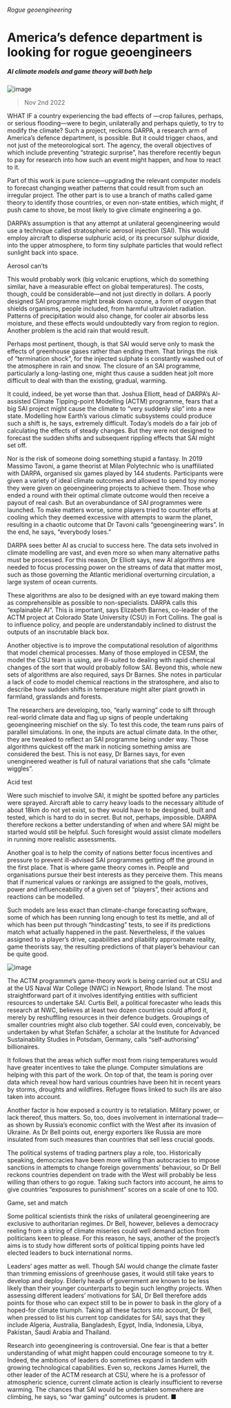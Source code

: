 ###### Rogue geoengineering
# America’s defence department is looking for rogue geoengineers 
##### AI climate models and game theory will both help 
![image](images/20221105_STD001.jpg) 
> Nov 2nd 2022 
WHAT IF a country experiencing the bad effects of —crop failures, perhaps, or serious flooding—were to begin, unilaterally and perhaps quietly, to try to modify the climate? Such a project, reckons DARPA, a research arm of America’s defence department, is possible. But it could trigger chaos, and not just of the meteorological sort. The agency, the overall objectives of which include preventing “strategic surprise”, has therefore recently begun to pay for research into how such an event might happen, and how to react to it.
Part of this work is pure science—upgrading the relevant computer models to forecast changing weather patterns that could result from such an irregular  project. The other part is to use a branch of maths called game theory to identify those countries, or even non-state entities, which might, if push came to shove, be most likely to give climate engineering a go.
DARPA’s assumption is that any attempt at unilateral geoengineering would use a technique called stratospheric aerosol injection (SAI). This would employ aircraft to disperse sulphuric acid, or its precursor sulphur dioxide, into the upper atmosphere, to form tiny sulphate particles that would reflect sunlight back into space.
Aerosol can’ts
This would probably work (big volcanic eruptions, which do something similar, have a measurable effect on global temperatures). The costs, though, could be considerable—and not just directly in dollars. A poorly designed SAI programme might break down ozone, a form of oxygen that shields organisms, people included, from harmful ultraviolet radiation. Patterns of precipitation would also change, for cooler air absorbs less moisture, and these effects would undoubtedly vary from region to region. Another problem is the acid rain that would result.
Perhaps most pertinent, though, is that SAI would serve only to mask the effects of greenhouse gases rather than ending them. That brings the risk of “termination shock”, for the injected sulphate is constantly washed out of the atmosphere in rain and snow. The closure of an SAI programme, particularly a long-lasting one, might thus cause a sudden heat jolt more difficult to deal with than the existing, gradual, warming.
It could, indeed, be yet worse than that. Joshua Elliott, head of DARPA’s AI-assisted Climate Tipping-point Modelling (ACTM) programme, fears that a big SAI project might cause the climate to “very suddenly slip” into a new state. Modelling how Earth’s various climatic subsystems could produce such a shift is, he says, extremely difficult. Today’s models do a fair job of calculating the effects of steady changes. But they were not designed to forecast the sudden shifts and subsequent rippling effects that SAI might set off.
Nor is the risk of someone doing something stupid a fantasy. In 2019 Massimo Tavoni, a game theorist at Milan Polytechnic who is unaffiliated with DARPA, organised six games played by 144 students. Participants were given a variety of ideal climate outcomes and allowed to spend toy money they were given on geoengineering projects to achieve them. Those who ended a round with their optimal climate outcome would then receive a payout of real cash. But an overabundance of SAI programmes were launched. To make matters worse, some players tried to counter efforts at cooling which they deemed excessive with attempts to warm the planet, resulting in a chaotic outcome that Dr Tavoni calls “geoengineering wars”. In the end, he says, “everybody loses.”
DARPA sees better AI as crucial to success here. The data sets involved in climate modelling are vast, and even more so when many alternative paths must be processed. For this reason, Dr Elliott says, new AI algorithms are needed to focus processing power on the streams of data that matter most, such as those governing the Atlantic meridional overturning circulation, a large system of ocean currents. 
These algorithms are also to be designed with an eye toward making them as comprehensible as possible to non-specialists. DARPA calls this “explainable AI”. This is important, says Elizabeth Barnes, co-leader of the ACTM project at Colorado State University (CSU) in Fort Collins. The goal is to influence policy, and people are understandably inclined to distrust the outputs of an inscrutable black box.
Another objective is to improve the computational resolution of algorithms that model chemical processes. Many of those employed in CESM, the model the CSU team is using, are ill-suited to dealing with rapid chemical changes of the sort that would probably follow SAI. Beyond this, whole new sets of algorithms are also required, says Dr Barnes. She notes in particular a lack of code to model chemical reactions in the stratosphere, and also to describe how sudden shifts in temperature might alter plant growth in farmland, grasslands and forests.
The researchers are developing, too, “early warning” code to sift through real-world climate data and flag up signs of people undertaking geoengineering mischief on the sly. To test this code, the team runs pairs of parallel simulations. In one, the inputs are actual climate data. In the other, they are tweaked to reflect an SAI programme being under way. Those algorithms quickest off the mark in noticing something amiss are considered the best. This is not easy, Dr Barnes says, for even unengineered weather is full of natural variations that she calls “climate wiggles”.
Acid test
Were such mischief to involve SAI, it might be spotted before any particles were sprayed. Aircraft able to carry heavy loads to the necessary altitude of about 18km do not yet exist, so they would have to be designed, built and tested, which is hard to do in secret. But not, perhaps, impossible. DARPA therefore reckons a better understanding of when and where SAI might be started would still be helpful. Such foresight would assist climate modellers in running more realistic assessments.
Another goal is to help the comity of nations better focus incentives and pressure to prevent ill-advised SAI programmes getting off the ground in the first place. That is where game theory comes in. People and organisations pursue their best interests as they perceive them. This means that if numerical values or rankings are assigned to the goals, motives, power and influenceability of a given set of “players”, their actions and reactions can be modelled. 
Such models are less exact than climate-change forecasting software, some of which has been running long enough to test its mettle, and all of which has been put through “hindcasting” tests, to see if its predictions match what actually happened in the past. Nevertheless, if the values assigned to a player’s drive, capabilities and pliability approximate reality, game theorists say, the resulting predictions of that player’s behaviour can be quite good.
![image](images/20221105_STD002.jpg) 

The ACTM programme’s game-theory work is being carried out at CSU and at the US Naval War College (NWC) in Newport, Rhode Island. The most straightforward part of it involves identifying entities with sufficient resources to undertake SAI. Curtis Bell, a political forecaster who leads this research at NWC, believes at least two dozen countries could afford it, merely by reshuffling resources in their defence budgets. Groupings of smaller countries might also club together. SAI could even, conceivably, be undertaken by what Stefan Schäfer, a scholar at the Institute for Advanced Sustainability Studies in Potsdam, Germany, calls “self-authorising” billionaires.
It follows that the areas which suffer most from rising temperatures would have greater incentives to take the plunge. Computer simulations are helping with this part of the work. On top of that, the team is poring over data which reveal how hard various countries have been hit in recent years by storms, droughts and wildfires. Refugee flows linked to such ills are also taken into account.
Another factor is how exposed a country is to retaliation. Military power, or lack thereof, thus matters. So, too, does involvement in international trade—as shown by Russia’s economic conflict with the West after its invasion of Ukraine. As Dr Bell points out, energy exporters like Russia are more insulated from such measures than countries that sell less crucial goods.
The political systems of trading partners play a role, too. Historically speaking, democracies have been more willing than autocracies to impose sanctions in attempts to change foreign governments’ behaviour, so Dr Bell reckons countries dependent on trade with the West will probably be less willing than others to go rogue. Taking such factors into account, he aims to give countries “exposures to punishment” scores on a scale of one to 100.
Game, set and match
Some political scientists think the risks of unilateral geoengineering are exclusive to authoritarian regimes. Dr Bell, however, believes a democracy reeling from a string of climate miseries could well demand action from politicians keen to please. For this reason, he says, another of the project’s aims is to study how different sorts of political tipping points have led elected leaders to buck international norms.
Leaders’ ages matter as well. Though SAI would change the climate faster than trimming emissions of greenhouse gases, it would still take years to develop and deploy. Elderly heads of government are known to be less likely than their younger counterparts to begin such lengthy projects. When assessing different leaders’ motivations for SAI, Dr Bell therefore adds points for those who can expect still to be in power to bask in the glory of a hoped-for climate triumph. Taking all these factors into account, Dr Bell, when pressed to list his current top candidates for SAI, says that they include Algeria, Australia, Bangladesh, Egypt, India, Indonesia, Libya, Pakistan, Saudi Arabia and Thailand.
Research into geoengineering is controversial. One fear is that a better understanding of what might happen could encourage someone to try it. Indeed, the ambitions of leaders do sometimes expand in tandem with growing technological capabilities. Even so, reckons James Hurrell, the other leader of the ACTM research at CSU, where he is a professor of atmospheric science, current climate action is clearly insufficient to reverse warming. The chances that SAI would be undertaken somewhere are climbing, he says, so “war gaming” outcomes is prudent. ■

